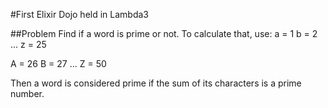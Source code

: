 #First Elixir Dojo held in Lambda3

##Problem
Find if a word is prime or not. To calculate that, use:
a = 1
b = 2
...
z = 25

A = 26
B = 27
...
Z = 50

Then a word is considered prime if the sum of its characters is a prime number.